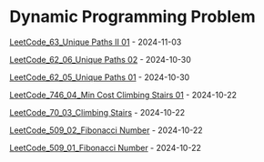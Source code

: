 # Dynamic Programming Problem
[LeetCode_63_Unique Paths II 01](https://github.com/EdwardShiung/LeetCode/blob/main/Top_Interview/DynamicProgramming/05_63_Unique_Paths_II/05_63_Unique_Paths_II_01.cpp) - 2024-11-03

[LeetCode_62_06_Unique Paths 02](https://github.com/EdwardShiung/LeetCode/blob/main/Top_Interview/DynamicProgramming/04_62_Unique_Paths/04_62_Unique_Paths_02.cpp) - 2024-10-30

[LeetCode_62_05_Unique Paths 01](https://github.com/EdwardShiung/LeetCode/blob/main/Top_Interview/DynamicProgramming/04_62_Unique_Paths/04_62_Unique_Paths_01.cpp) - 2024-10-30

[LeetCode_746_04_Min Cost Climbing Stairs 01](https://github.com/EdwardShiung/LeetCode/blob/main/Top_Interview/DynamicProgramming/03_746_Min_Cost_Climbing_Stairs/03_746_Min_Cost_Climbing_Stairs_01.cpp) - 2024-10-22

[LeetCode_70_03_Climbing Stairs](https://github.com/EdwardShiung/LeetCode/blob/main/Top_Interview/DynamicProgramming/02_70_Climbing_Stairs/02_70_Climbing_Stairs_01.cpp) - 2024-10-22

[LeetCode_509_02_Fibonacci Number](https://github.com/EdwardShiung/LeetCode/blob/main/Top_Interview/DynamicProgramming/01_509_Fibonacci_Number_02.cpp) - 2024-10-22

[LeetCode_509_01_Fibonacci Number](https://github.com/EdwardShiung/LeetCode/blob/main/Top_Interview/DynamicProgramming/01_509_Fibonacci_Number_01.cpp) - 2024-10-22
